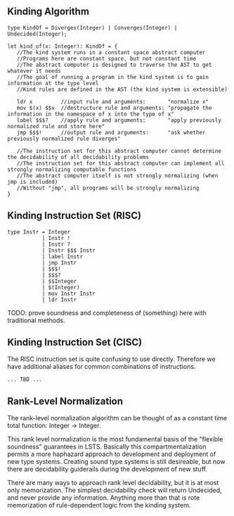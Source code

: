 ## Kinding Algorithm

```lsts
type KindOf = Diverges(Integer) | Converges(Integer) | Undecided(Integer); 

let kind_of(x: Integer): KindOf = {
   //The kind system runs in a constant space abstract computer
   //Programs here are constant space, but not constant time
   //The abstract computer is designed to traverse the AST to get whatever it needs
   //The goal of running a program in the kind system is to gain information at the type level
   //Kind rules are defined in the AST (the kind system is extensible)

   ldr x         //input rule and arguments:       "normalize x"
   mov $(x) $$x  //destructure rule and arguments: "propagate the information in the namespace of x into the type of x"
   label $$$?    //apply rule and arguments:       "apply previously normalized rule and store here"
   jmp $$$!      //output rule and arguments:      "ask whether previously normalized rule diverges"

   //The instruction set for this abstract computer cannot determine the decidability of all decidability problems
   //The instruction set for this abstract computer can implement all strongly normalizing computable functions
   //The abstract computer itself is not strongly normalizing (when jmp is included)
   //Without "jmp", all programs will be strongly normalizing
}
```

## Kinding Instruction Set (RISC)

```lsts
type Instr = Integer
           | Instr !
           | Instr ?
           | Instr $$$ Instr
           | label Instr
           | jmp Instr
           | $$$!
           | $$$?
           | $$Integer
           | $(Integer)
           | mov Instr Instr
           | ldr Instr
```

TODO: prove soundness and completeness of (something) here with traditional methods.

## Kinding Instruction Set (CISC)

The RISC instruction set is quite confusing to use directly. Therefore we have additional aliases for common combinations of instructions.

```lsts
... TBD ...
```

## Rank-Level Normalization

The rank-level normalization algorithm can be thought of as a constant time total function: Integer -> Integer.

This rank level normalization is the most fundamental basis of the "flexible soundness" guarantees in LSTS.
Basically this compartmentalization permits a more haphazard approach to development and deployment of new type systems.
Creating sound type systems is still desireable, but now there are decidability guiderails during the development of new stuff.

There are many ways to approach rank level decidability, but it is at most only memorization.
The simplest decidability check will return Undecided, and never provide any information.
Anything more than that is rote memorization of rule-dependent logic from the kinding system.
